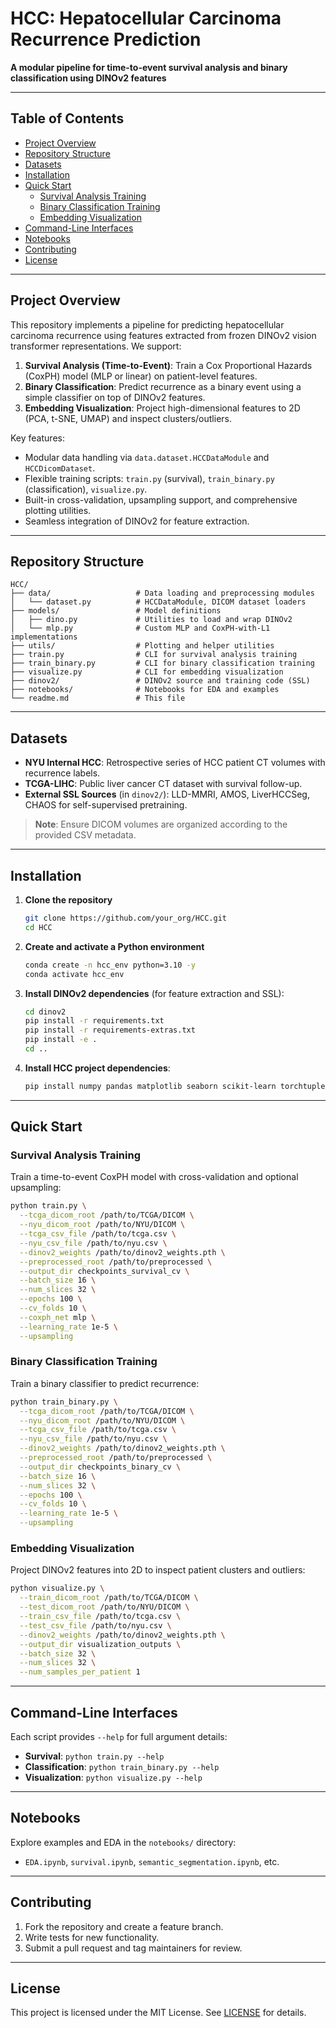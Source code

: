 # HCC: Hepatocellular Carcinoma Recurrence Prediction

**A modular pipeline for time-to-event survival analysis and binary classification using DINOv2 features**

---

## Table of Contents

- [Project Overview](#project-overview)
- [Repository Structure](#repository-structure)
- [Datasets](#datasets)
- [Installation](#installation)
- [Quick Start](#quick-start)
  - [Survival Analysis Training](#survival-analysis-training)
  - [Binary Classification Training](#binary-classification-training)
  - [Embedding Visualization](#embedding-visualization)
- [Command-Line Interfaces](#command-line-interfaces)
- [Notebooks](#notebooks)
- [Contributing](#contributing)
- [License](#license)

---

## Project Overview

This repository implements a pipeline for predicting hepatocellular carcinoma recurrence using features extracted from frozen DINOv2 vision transformer representations. We support:

1. **Survival Analysis (Time-to-Event)**: Train a Cox Proportional Hazards (CoxPH) model (MLP or linear) on patient-level features.
2. **Binary Classification**: Predict recurrence as a binary event using a simple classifier on top of DINOv2 features.
3. **Embedding Visualization**: Project high-dimensional features to 2D (PCA, t-SNE, UMAP) and inspect clusters/outliers.

Key features:
- Modular data handling via `data.dataset.HCCDataModule` and `HCCDicomDataset`.
- Flexible training scripts: `train.py` (survival), `train_binary.py` (classification), `visualize.py`.
- Built-in cross-validation, upsampling support, and comprehensive plotting utilities.
- Seamless integration of DINOv2 for feature extraction.

---

## Repository Structure

```
HCC/
├── data/                   # Data loading and preprocessing modules
│   └── dataset.py          # HCCDataModule, DICOM dataset loaders
├── models/                 # Model definitions
│   ├── dino.py             # Utilities to load and wrap DINOv2
│   └── mlp.py              # Custom MLP and CoxPH-with-L1 implementations
├── utils/                  # Plotting and helper utilities
├── train.py                # CLI for survival analysis training
├── train_binary.py         # CLI for binary classification training
├── visualize.py            # CLI for embedding visualization
├── dinov2/                 # DINOv2 source and training code (SSL)
├── notebooks/              # Notebooks for EDA and examples
└── readme.md               # This file
```

---

## Datasets

- **NYU Internal HCC**: Retrospective series of HCC patient CT volumes with recurrence labels.
- **TCGA-LIHC**: Public liver cancer CT dataset with survival follow-up.
- **External SSL Sources** (in `dinov2/`): LLD-MMRI, AMOS, LiverHCCSeg, CHAOS for self-supervised pretraining.

> **Note**: Ensure DICOM volumes are organized according to the provided CSV metadata.

---

## Installation

1. **Clone the repository**
   ```bash
   git clone https://github.com/your_org/HCC.git
   cd HCC
   ```

2. **Create and activate a Python environment**
   ```bash
   conda create -n hcc_env python=3.10 -y
   conda activate hcc_env
   ```

3. **Install DINOv2 dependencies** (for feature extraction and SSL):
   ```bash
   cd dinov2
   pip install -r requirements.txt
   pip install -r requirements-extras.txt
   pip install -e .
   cd ..
   ```

4. **Install HCC project dependencies**:
   ```bash
   pip install numpy pandas matplotlib seaborn scikit-learn torchtuples pycox lifelines tqdm imbalanced-learn umap-learn
   ```

---

## Quick Start

### Survival Analysis Training

Train a time-to-event CoxPH model with cross-validation and optional upsampling:
```bash
python train.py \
  --tcga_dicom_root /path/to/TCGA/DICOM \
  --nyu_dicom_root /path/to/NYU/DICOM \
  --tcga_csv_file /path/to/tcga.csv \
  --nyu_csv_file /path/to/nyu.csv \
  --dinov2_weights /path/to/dinov2_weights.pth \
  --preprocessed_root /path/to/preprocessed \
  --output_dir checkpoints_survival_cv \
  --batch_size 16 \
  --num_slices 32 \
  --epochs 100 \
  --cv_folds 10 \
  --coxph_net mlp \
  --learning_rate 1e-5 \
  --upsampling
```

### Binary Classification Training

Train a binary classifier to predict recurrence:
```bash
python train_binary.py \
  --tcga_dicom_root /path/to/TCGA/DICOM \
  --nyu_dicom_root /path/to/NYU/DICOM \
  --tcga_csv_file /path/to/tcga.csv \
  --nyu_csv_file /path/to/nyu.csv \
  --dinov2_weights /path/to/dinov2_weights.pth \
  --preprocessed_root /path/to/preprocessed \
  --output_dir checkpoints_binary_cv \
  --batch_size 16 \
  --num_slices 32 \
  --epochs 100 \
  --cv_folds 10 \
  --learning_rate 1e-5 \
  --upsampling
```

### Embedding Visualization

Project DINOv2 features into 2D to inspect patient clusters and outliers:
```bash
python visualize.py \
  --train_dicom_root /path/to/TCGA/DICOM \
  --test_dicom_root /path/to/NYU/DICOM \
  --train_csv_file /path/to/tcga.csv \
  --test_csv_file /path/to/nyu.csv \
  --dinov2_weights /path/to/dinov2_weights.pth \
  --output_dir visualization_outputs \
  --batch_size 32 \
  --num_slices 32 \
  --num_samples_per_patient 1
```

---

## Command-Line Interfaces

Each script provides `--help` for full argument details:

- **Survival**: `python train.py --help`
- **Classification**: `python train_binary.py --help`
- **Visualization**: `python visualize.py --help`

---

## Notebooks

Explore examples and EDA in the `notebooks/` directory:
- `EDA.ipynb`, `survival.ipynb`, `semantic_segmentation.ipynb`, etc.

---

## Contributing

1. Fork the repository and create a feature branch.
2. Write tests for new functionality.
3. Submit a pull request and tag maintainers for review.

---

## License

This project is licensed under the MIT License. See [LICENSE](./dinov2/LICENSE) for details.

